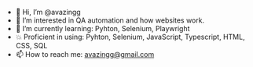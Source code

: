 - 👋 Hi, I’m @avazingg
- 👀  I’m interested in QA automation and how websites work.
- 🌱 I’m currently learning: Pyhton, Selenium, Playwright
- 💥 Proficient in using: Pyhton, Selenium, JavaScript, Typescript, HTML, CSS, SQL
- 📫 How to reach me: avazingg@gmail.com

<!---
avazingg/avazingg is a ✨ special ✨ repository because its `README.md` (this file) appears on your GitHub profile.
You can click the Preview link to take a look at your changes.
--->
